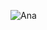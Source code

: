 ![Ana](https://user-images.githubusercontent.com/92625816/215876796-364d4cd4-2812-4350-b473-cab1b1239401.jpg)
